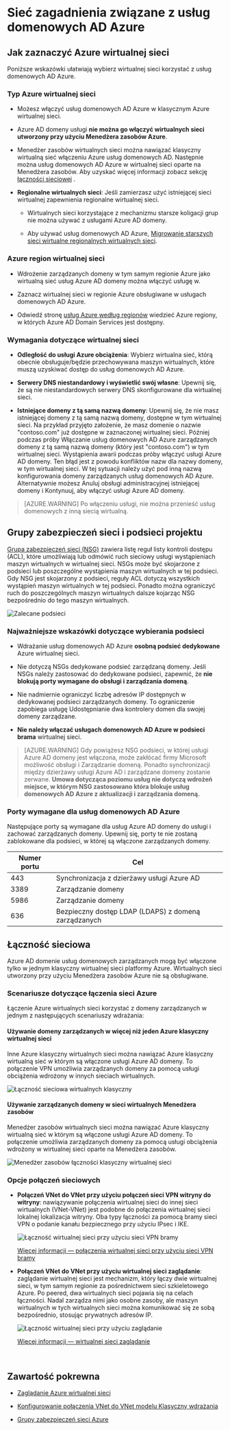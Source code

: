 <properties
    pageTitle="Azure usługach domenowych AD: Wskazówki dotyczące sieci | Microsoft Azure"
    description="Sieć usługi Azure Active Directory Domain Services"
    services="active-directory-ds"
    documentationCenter=""
    authors="mahesh-unnikrishnan"
    manager="stevenpo"
    editor="curtand"/>

<tags
    ms.service="active-directory-ds"
    ms.workload="identity"
    ms.tgt_pltfrm="na"
    ms.devlang="na"
    ms.topic="article"
    ms.date="10/18/2016"
    ms.author="maheshu"/>

# <a name="networking-considerations-for-azure-ad-domain-services"></a>Sieć zagadnienia związane z usług domenowych AD Azure

## <a name="how-to-select-an-azure-virtual-network"></a>Jak zaznaczyć Azure wirtualnej sieci
Poniższe wskazówki ułatwiają wybierz wirtualnej sieci korzystać z usług domenowych AD Azure.

### <a name="type-of-azure-virtual-network"></a>Typ Azure wirtualnej sieci

- Możesz włączyć usług domenowych AD Azure w klasycznym Azure wirtualnej sieci.

- Azure AD domeny usługi **nie można go włączyć wirtualnych sieci utworzony przy użyciu Menedżera zasobów Azure**.

- Menedżer zasobów wirtualnych sieci można nawiązać klasyczny wirtualną sieć włączeniu Azure usług domenowych AD. Następnie można usług domenowych AD Azure w wirtualnej sieci oparte na Menedżera zasobów. Aby uzyskać więcej informacji zobacz sekcję [łączności sieciowej](active-directory-ds-networking.md#network-connectivity) .

- **Regionalne wirtualnych sieci**: Jeśli zamierzasz użyć istniejącej sieci wirtualnej zapewnienia regionalne wirtualnej sieci.

    - Wirtualnych sieci korzystające z mechanizmu starsze koligacji grup nie można używać z usługami Azure AD domeny.

    - Aby używać usług domenowych AD Azure, [Migrowanie starszych sieci wirtualne regionalnych wirtualnych sieci](../virtual-network/virtual-networks-migrate-to-regional-vnet.md).


### <a name="azure-region-for-the-virtual-network"></a>Azure region wirtualnej sieci

- Wdrożenie zarządzanych domeny w tym samym regionie Azure jako wirtualną sieć usług Azure AD domeny można włączyć usługę w.

- Zaznacz wirtualnej sieci w regionie Azure obsługiwane w usługach domenowych AD Azure.

- Odwiedź stronę [usług Azure według regionów](https://azure.microsoft.com/regions/#services/) wiedzieć Azure regiony, w których Azure AD Domain Services jest dostępny.


### <a name="requirements-for-the-virtual-network"></a>Wymagania dotyczące wirtualnej sieci

- **Odległość do usługi Azure obciążenia**: Wybierz wirtualna sieć, którą obecnie obsługuje/będzie przechowywana maszyn wirtualnych, które muszą uzyskiwać dostęp do usług domenowych AD Azure.

- **Serwery DNS niestandardowy i wyświetlić swój własne**: Upewnij się, że są nie niestandardowych serwery DNS skonfigurowane dla wirtualnej sieci.

- **Istniejące domeny z tą samą nazwą domeny**: Upewnij się, że nie masz istniejącej domeny z tą samą nazwą domeny, dostępne w tym wirtualnej sieci. Na przykład przyjęto założenie, że masz domenie o nazwie "contoso.com" już dostępne w zaznaczonej wirtualnej sieci. Później podczas próby Włączanie usług domenowych AD Azure zarządzanych domeny z tą samą nazwą domeny (który jest "contoso.com") w tym wirtualnej sieci. Wystąpienia awarii podczas próby włączyć usługi Azure AD domeny. Ten błąd jest z powodu konfliktów nazw dla nazwy domeny, w tym wirtualnej sieci. W tej sytuacji należy użyć pod inną nazwą konfigurowania domeny zarządzanych usług domenowych AD Azure. Alternatywnie możesz Anuluj obsługi administracyjnej istniejącej domeny i Kontynuuj, aby włączyć usługi Azure AD domeny.

> [AZURE.WARNING] Po włączeniu usługi, nie można przenieść usług domenowych z inną siecią wirtualną.


## <a name="network-security-groups-and-subnet-design"></a>Grupy zabezpieczeń sieci i podsieci projektu
[Grupa zabezpieczeń sieci (NSG)](../virtual-network/virtual-networks-nsg.md) zawiera listę reguł listy kontroli dostępu (ACL), które umożliwiają lub odmówić ruch sieciowy usługi wystąpieniach maszyn wirtualnych w wirtualnej sieci. NSGs może być skojarzone z podsieci lub poszczególne wystąpienia maszyn wirtualnych w tej podsieci. Gdy NSG jest skojarzony z podsieci, reguły ACL dotyczą wszystkich wystąpień maszyn wirtualnych w tej podsieci. Ponadto można ograniczyć ruch do poszczególnych maszyn wirtualnych dalsze kojarząc NSG bezpośrednio do tego maszyn wirtualnych.

![Zalecane podsieci](./media/active-directory-domain-services-design-guide/vnet-subnet-design.png)


### <a name="best-practices-for-choosing-a-subnet"></a>Najważniejsze wskazówki dotyczące wybierania podsieci
- Wdrażanie usług domenowych AD Azure **osobną podsieć dedykowane** Azure wirtualnej sieci.

- Nie dotyczą NSGs dedykowane podsieć zarządzaną domeny. Jeśli NSGs należy zastosować do dedykowane podsieci, zapewnić, że **nie blokują porty wymagane do obsługi i zarządzania domeną**.

- Nie nadmiernie ograniczyć liczbę adresów IP dostępnych w dedykowanej podsieci zarządzanych domeny. To ograniczenie zapobiega usługę Udostępnianie dwa kontrolery domen dla swojej domeny zarządzane.

- **Nie należy włączać usługach domenowych AD Azure w podsieci brama** wirtualnej sieci.


> [AZURE.WARNING] Gdy powiążesz NSG podsieci, w której usługi Azure AD domeny jest włączona, może zakłócać firmy Microsoft możliwość obsługi i Zarządzanie domeną. Ponadto synchronizacji między dzierżawy usługi Azure AD i zarządzane domeny zostanie zerwane. **Umowa dotycząca poziomu usług nie dotyczą wdrożeń miejsce, w którym NSG zastosowano która blokuje usług domenowych AD Azure z aktualizacji i zarządzania domeną.**


### <a name="ports-required-for-azure-ad-domain-services"></a>Porty wymagane dla usług domenowych AD Azure
Następujące porty są wymagane dla usług Azure AD domeny do usługi i zachować zarządzanych domeny. Upewnij się, porty te nie zostaną zablokowane dla podsieci, w której są włączone zarządzanych domeny.

| Numer portu | Cel |
|---|---|
| 443 | Synchronizacja z dzierżawy usługi Azure AD |
| 3389 | Zarządzanie domeny |
| 5986 | Zarządzanie domeny |
| 636 | Bezpieczny dostęp LDAP (LDAPS) z domeną zarządzanych |



## <a name="network-connectivity"></a>Łączność sieciowa
Azure AD domenie usług domenowych zarządzanych mogą być włączone tylko w jednym klasyczny wirtualnej sieci platformy Azure. Wirtualnych sieci utworzony przy użyciu Menedżera zasobów Azure nie są obsługiwane.


### <a name="scenarios-for-connecting-azure-networks"></a>Scenariusze dotyczące łączenia sieci Azure
Łączenie Azure wirtualnych sieci korzystać z domeny zarządzanych w jednym z następujących scenariuszy wdrażania:

#### <a name="use-the-managed-domain-in-more-than-one-azure-classic-virtual-network"></a>Używanie domeny zarządzanych w więcej niż jeden Azure klasyczny wirtualnej sieci
Inne Azure klasyczny wirtualnych sieci można nawiązać Azure klasyczny wirtualną sieć w którym są włączone usługi Azure AD domeny. To połączenie VPN umożliwia zarządzanych domeny za pomocą usługi obciążenia wdrożony w innych sieciach wirtualnych.

![Łączność sieciowa wirtualnych klasyczny](./media/active-directory-domain-services-design-guide/classic-vnet-connectivity.png)

#### <a name="use-the-managed-domain-in-a-resource-manager-based-virtual-network"></a>Używanie zarządzanych domeny w sieci wirtualnych Menedżera zasobów
Menedżer zasobów wirtualnych sieci można nawiązać Azure klasyczny wirtualną sieć w którym są włączone usługi Azure AD domeny. To połączenie umożliwia zarządzanych domeny za pomocą usługi obciążenia wdrożony w wirtualnej sieci oparte na Menedżera zasobów.

![Menedżer zasobów łączności klasyczny wirtualnej sieci](./media/active-directory-domain-services-design-guide/classic-arm-vnet-connectivity.png)


### <a name="network-connection-options"></a>Opcje połączeń sieciowych

- **Połączeń VNet do VNet przy użyciu połączeń sieci VPN witryny do witryny**: nawiązywanie połączenia wirtualnej sieci do innej sieci wirtualnych (VNet-VNet) jest podobne do połączenia wirtualnej sieci lokalnej lokalizacja witryny. Oba typy łączności za pomocą bramy sieci VPN o podanie kanału bezpiecznego przy użyciu IPsec i IKE.

    ![Łączność wirtualnej sieci przy użyciu sieci VPN bramy](./media/active-directory-domain-services-design-guide/vnet-connection-vpn-gateway.jpg)

    [Więcej informacji — połączenia wirtualnej sieci przy użyciu sieci VPN bramy](../vpn-gateway/virtual-networks-configure-vnet-to-vnet-connection.md)


- **Połączeń VNet do VNet przy użyciu wirtualnej sieci zaglądanie**: zaglądanie wirtualnej sieci jest mechanizm, który łączy dwie wirtualnej sieci, w tym samym regionie za pośrednictwem sieci szkieletowego Azure. Po peered, dwa wirtualnych sieci pojawia się na celach łączności. Nadal zarządza nimi jako osobne zasoby, ale maszyn wirtualnych w tych wirtualnych sieci można komunikować się ze sobą bezpośrednio, stosując prywatnych adresów IP.

    ![Łączność wirtualnej sieci przy użyciu zaglądanie](./media/active-directory-domain-services-design-guide/vnet-peering.png)

    [Więcej informacji — wirtualnej sieci zaglądanie](../virtual-network/virtual-network-peering-overview.md)



<br>

## <a name="related-content"></a>Zawartość pokrewna

- [Zaglądanie Azure wirtualnej sieci](../virtual-network/virtual-network-peering-overview.md)

- [Konfigurowanie połączenia VNet do VNet modelu Klasyczny wdrażania](../vpn-gateway/virtual-networks-configure-vnet-to-vnet-connection.md)

- [Grupy zabezpieczeń sieci Azure](../virtual-network/virtual-networks-nsg.md)
